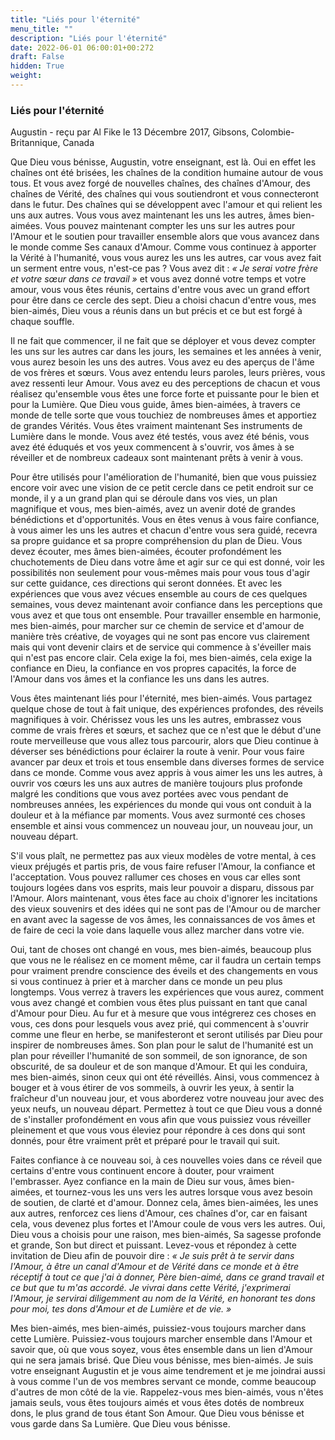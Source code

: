 ```yaml
---
title: "Liés pour l'éternité"
menu_title: ""
description: "Liés pour l'éternité"
date: 2022-06-01 06:00:01+00:272
draft: False
hidden: True
weight:
---
```

### Liés pour l'éternité

Augustin - reçu par Al Fike le 13 Décembre 2017, Gibsons, Colombie-Britannique, Canada

Que Dieu vous bénisse, Augustin, votre enseignant, est là. Oui en effet les chaînes ont été brisées, les chaînes de la condition humaine autour de vous tous. Et vous avez forgé de nouvelles chaînes, des chaînes d'Amour, des chaînes de Vérité, des chaînes qui vous soutiendront et vous connecteront dans le futur. Des chaînes qui se développent avec l'amour et qui relient les uns aux autres. Vous vous avez maintenant les uns les autres, âmes bien-aimées. Vous pouvez maintenant compter les uns sur les autres pour l'Amour et le soutien pour travailler ensemble alors que vous avancez dans le monde comme Ses canaux d'Amour. Comme vous continuez à apporter la Vérité à l'humanité, vous vous aurez les uns les autres, car vous avez fait un serment entre vous, n'est-ce pas ? Vous avez dit : *« Je serai votre frère et votre sœur dans ce travail »* et vous avez donné votre temps et votre amour, vous vous êtes réunis, certains d'entre vous avec un grand effort pour être dans ce cercle des sept. Dieu a choisi chacun d'entre vous, mes bien-aimés, Dieu vous a réunis dans un but précis et ce but est forgé à chaque souffle.

Il ne fait que commencer, il ne fait que se déployer et vous devez compter les uns sur les autres car dans les jours, les semaines et les années à venir, vous aurez besoin les uns des autres. Vous avez eu des aperçus de l'âme de vos frères et sœurs. Vous avez entendu leurs paroles, leurs prières, vous avez ressenti leur Amour. Vous avez eu des perceptions de chacun et vous réalisez qu'ensemble vous êtes une force forte et puissante pour le bien et pour la Lumière. Que Dieu vous guide, âmes bien-aimées, à travers ce monde de telle sorte que vous touchiez de nombreuses âmes et apportiez de grandes Vérités. Vous êtes vraiment maintenant Ses instruments de Lumière dans le monde. Vous avez été testés, vous avez été bénis, vous avez été éduqués et vos yeux commencent à s'ouvrir, vos âmes à se réveiller et de nombreux cadeaux sont maintenant prêts à venir à vous.

Pour être utilisés pour l'amélioration de l'humanité, bien que vous puissiez encore voir avec une vision de ce petit cercle dans ce petit endroit sur ce monde, il y a un grand plan qui se déroule dans vos vies, un plan magnifique et vous, mes bien-aimés, avez un avenir doté de grandes bénédictions et d'opportunités. Vous en êtes venus à vous faire confiance, à vous aimer les uns les autres et chacun d'entre vous sera guidé, recevra sa propre guidance et sa propre compréhension du plan de Dieu. Vous devez écouter, mes âmes bien-aimées, écouter profondément les chuchotements de Dieu dans votre âme et agir sur ce qui est donné, voir les possibilités non seulement pour vous-mêmes mais pour vous tous d'agir sur cette guidance, ces directions qui seront données. Et avec les expériences que vous avez vécues ensemble au cours de ces quelques semaines, vous devez maintenant avoir confiance dans les perceptions que vous avez et que tous ont ensemble. Pour travailler ensemble en harmonie, mes bien-aimés, pour marcher sur ce chemin de service et d'amour de manière très créative, de voyages qui ne sont pas encore vus clairement mais qui vont devenir clairs et de service qui commence à s'éveiller mais qui n'est pas encore clair. Cela exige la foi, mes bien-aimés, cela exige la confiance en Dieu, la confiance en vos propres capacités, la force de l'Amour dans vos âmes et la confiance les uns dans les autres.

Vous êtes maintenant liés pour l'éternité, mes bien-aimés. Vous partagez quelque chose de tout à fait unique, des expériences profondes, des réveils magnifiques à voir. Chérissez vous les uns les autres, embrassez vous comme de vrais frères et sœurs, et sachez que ce n'est que le début d'une route merveilleuse que vous allez tous parcourir, alors que Dieu continue à déverser ses bénédictions pour éclairer la route à venir. Pour vous faire avancer par deux et trois et tous ensemble dans diverses formes de service dans ce monde. Comme vous avez appris à vous aimer les uns les autres, à ouvrir vos cœurs les uns aux autres de manière toujours plus profonde malgré les conditions que vous avez portées avec vous pendant de nombreuses années, les expériences du monde qui vous ont conduit à la douleur et à la méfiance par moments. Vous avez surmonté ces choses ensemble et ainsi vous commencez un nouveau jour, un nouveau jour, un nouveau départ.

S'il vous plaît, ne permettez pas aux vieux modèles de votre mental, à ces vieux préjugés et partis pris, de vous faire refuser l'Amour, la confiance et l'acceptation. Vous pouvez rallumer ces choses en vous car elles sont toujours logées dans vos esprits, mais leur pouvoir a disparu, dissous par l'Amour. Alors maintenant, vous êtes face au choix d'ignorer les incitations des vieux souvenirs et des idées qui ne sont pas de l'Amour ou de marcher en avant avec la sagesse de vos âmes, les connaissances de vos âmes et de faire de ceci la voie dans laquelle vous allez marcher dans votre vie.

Oui, tant de choses ont changé en vous, mes bien-aimés, beaucoup plus que vous ne le réalisez en ce moment même, car il faudra un certain temps pour vraiment prendre conscience des éveils et des changements en vous si vous continuez à prier et à marcher dans ce monde un peu plus longtemps. Vous verrez à travers les expériences que vous aurez, comment vous avez changé et combien vous êtes plus puissant en tant que canal d'Amour pour Dieu. Au fur et à mesure que vous intégrerez ces choses en vous, ces dons pour lesquels vous avez prié, qui commencent à s'ouvrir comme une fleur en herbe, se manifesteront et seront utilisés par Dieu pour inspirer de nombreuses âmes. Son plan pour le salut de l'humanité est un plan pour réveiller l'humanité de son sommeil, de son ignorance, de son obscurité, de sa douleur et de son manque d'Amour. Et qui les conduira, mes bien-aimés, sinon ceux qui ont été réveillés. Ainsi, vous commencez à bouger et à vous étirer de vos sommeils, à ouvrir les yeux, à sentir la fraîcheur d'un nouveau jour, et vous aborderez votre nouveau jour avec des yeux neufs, un nouveau départ. Permettez à tout ce que Dieu vous a donné de s'installer profondément en vous afin que vous puissiez vous réveiller pleinement et que vous vous éleviez pour répondre à ces dons qui sont donnés, pour être vraiment prêt et préparé pour le travail qui suit.

Faites confiance à ce nouveau soi, à ces nouvelles voies dans ce réveil que certains d'entre vous continuent encore à douter, pour vraiment l'embrasser. Ayez confiance en la main de Dieu sur vous, âmes bien-aimées, et tournez-vous les uns vers les autres lorsque vous avez besoin de soutien, de clarté et d'amour. Donnez cela, âmes bien-aimées, les unes aux autres, renforcez ces liens d'Amour, ces chaînes d'or, car en faisant cela, vous devenez plus fortes et l'Amour coule de vous vers les autres. Oui, Dieu vous a choisis pour une raison, mes bien-aimés, Sa sagesse profonde et grande, Son but direct et puissant. Levez-vous et répondez à cette invitation de Dieu afin de pouvoir dire : *« Je suis prêt à te servir dans l'Amour, à être un canal d'Amour et de Vérité dans ce monde et à être réceptif à tout ce que j'ai à donner, Père bien-aimé, dans ce grand travail et ce but que tu m'as accordé. Je vivrai dans cette Vérité, j'exprimerai l'Amour, je servirai diligemment au nom de la Vérité, en honorant tes dons pour moi, tes dons d'Amour et de Lumière et de vie. »*

Mes bien-aimés, mes bien-aimés, puissiez-vous toujours marcher dans cette Lumière. Puissiez-vous toujours marcher ensemble dans l'Amour et savoir que, où que vous soyez, vous êtes ensemble dans un lien d'Amour qui ne sera jamais brisé. Que Dieu vous bénisse, mes bien-aimés. Je suis votre enseignant Augustin et je vous aime tendrement et je me joindrai aussi à vous comme l'un de vos membres servant ce monde, comme beaucoup d'autres de mon côté de la vie. Rappelez-vous mes bien-aimés, vous n'êtes jamais seuls, vous êtes toujours aimés et vous êtes dotés de nombreux dons, le plus grand de tous étant Son Amour. Que Dieu vous bénisse et vous garde dans Sa Lumière. Que Dieu vous bénisse.
